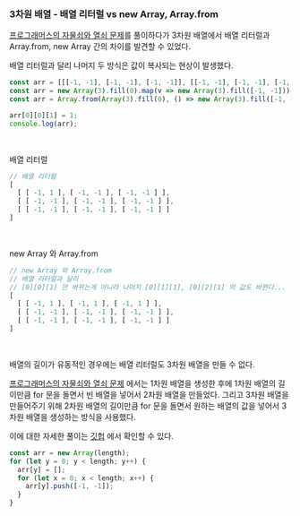 ### 3차원 배열 - 배열 리터럴 vs new Array, Array.from

[프로그래머스의 자물쇠와 열쇠 문제](https://school.programmers.co.kr/learn/courses/30/lessons/60059)를 풀이하다가 3차원 배열에서 배열 리터럴과 Array.from, new Array 간의 차이를 발견할 수 있었다.

배열 리터럴과 달리 나머지 두 방식은 값이 복사되는 현상이 발생했다.

```javascript
const arr = [[[-1, -1], [-1, -1], [-1, -1]], [[-1, -1], [-1, -1], [-1, -1]], [[-1, -1], [-1, -1], [-1, -1]]];
const arr = new Array(3).fill(0).map(v => new Array(3).fill([-1, -1]));
const arr = Array.from(Array(3).fill(0), () => new Array(3).fill([-1, -1]));

arr[0][0][1] = 1;
console.log(arr);
```

<br>

배열 리터럴

```javascript
// 배열 리터럴
[
  [ [ -1, 1 ], [ -1, -1 ], [ -1, -1 ] ],
  [ [ -1, -1 ], [ -1, -1 ], [ -1, -1 ] ],
  [ [ -1, -1 ], [ -1, -1 ], [ -1, -1 ] ]
]
```

<br>

new Array 와 Array.from

```javascript
// new Array 와 Array.from
// 배열 리터럴과 달리 
// [0][0][1] 만 바뀌는게 아니라 나머지 [0][1][1], [0][2][1] 의 값도 바뀐다...
[
  [ [ -1, 1 ], [ -1, 1 ], [ -1, 1 ] ],
  [ [ -1, -1 ], [ -1, -1 ], [ -1, -1 ] ],
  [ [ -1, -1 ], [ -1, -1 ], [ -1, -1 ] ]
]
```

<br>

배열의 길이가 유동적인 경우에는 배열 리터럴도 3차원 배열을 만들 수 없다. 

[프로그래머스의 자물쇠와 열쇠 문제](https://school.programmers.co.kr/learn/courses/30/lessons/60059) 에서는 1차원 배열을 생성한 후에 1차원 배열의 길이만큼 for 문을 돌면서 빈 배열을 넣어서 2차원 배열을 만들었다. 그리고 3차원 배열을 만들어주기 위해 2차원 배열의 길이만큼 for 문을 돌면서 원하는 배열의 값을 넣어서 3차원 배열을 생성하는 방식을 사용했다.

이에 대한 자세한 풀이는 [깃헙](https://github.com/Gyusik-Choi/Algorithm/blob/master/ThisIsCodingTest/%EC%9D%B4%EA%B2%83%EC%9D%B4%EC%BD%94%EB%94%A9%ED%85%8C%EC%8A%A4%ED%8A%B8%EB%8B%A4_12%EC%9E%A5_%EC%9E%90%EB%AC%BC%EC%87%A0%EC%99%80%EC%97%B4%EC%87%A0.js) 에서 확인할 수 있다.

```javascript
const arr = new Array(length);
for (let y = 0; y < length; y++) {
  arr[y] = [];
  for (let x = 0; x < length; x++) {
    arr[y].push([-1, -1]);
  }
}
```

